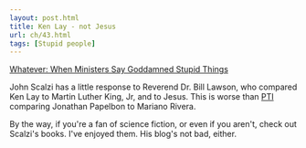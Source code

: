 ```yaml
---
layout: post.html
title: Ken Lay - not Jesus
url: ch/43.html
tags: [Stupid people]
---
```

[Whatever: When Ministers Say Goddamned Stupid Things](http://www.scalzi.com/whatever/004335.html)

John Scalzi has a little response to Reverend Dr. Bill Lawson, who compared Ken Lay to Martin Luther King, Jr, and to Jesus. This is worse than [PTI](http://sports.espn.go.com/espntv/espnShow?showID=EOPT) comparing Jonathan Papelbon to Mariano Rivera.

By the way, if you're a fan of science fiction, or even if you aren't, check out Scalzi's books. I've enjoyed them. His blog's not bad, either.
